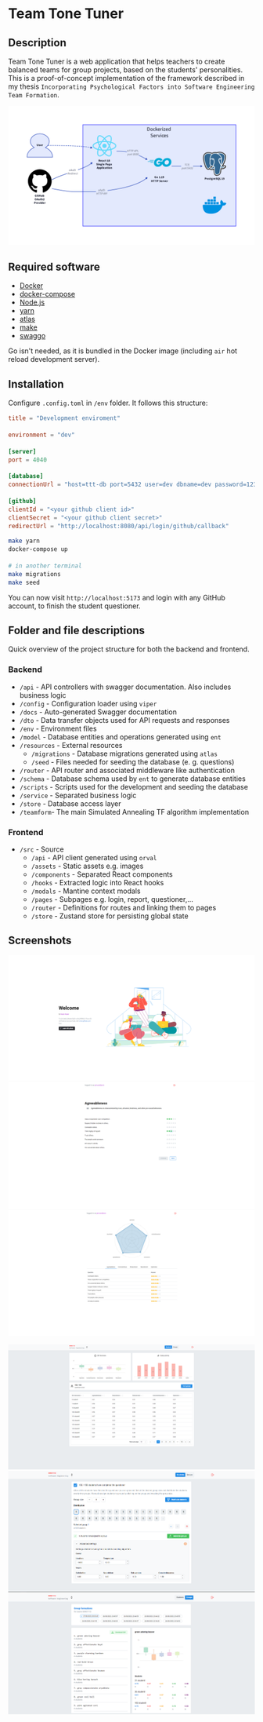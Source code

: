 # Team Tone Tuner

## Description

Team Tone Tuner is a web application that helps teachers to create balanced teams for group projects, based on the students' personalities.
This is a proof-of-concept implementation of the framework described in my thesis `Incorporating Psychological Factors into Software Engineering Team Formation`.

![Architecture](docs/architecture.png)

## Required software

- [Docker](https://www.docker.com/)
- [docker-compose](https://docs.docker.com/compose/)
- [Node.js](https://nodejs.org/en/)
- [yarn](https://yarnpkg.com/)
- [atlas](https://atlasgo.io/)
- [make](https://www.gnu.org/software/make/)
- [swaggo](https://github.com/swaggo/swag)

Go isn't needed, as it is bundled in the Docker image (including `air` hot reload development server).

## Installation

Configure `.config.toml` in `/env` folder. It follows this structure:

```toml
title = "Development enviroment"

environment = "dev"

[server]
port = 4040

[database]
connectionUrl = "host=ttt-db port=5432 user=dev dbname=dev password=12345678 sslmode=disable"

[github]
clientId = "<your github client id>"
clientSecret = "<your github client secret>"
redirectUrl = "http://localhost:8080/api/login/github/callback"
```

```sh
make yarn
docker-compose up

# in another terminal
make migrations
make seed
```

You can now visit `http://localhost:5173` and login with any GitHub account, to finish the student questioner.


## Folder and file descriptions

Quick overview of the project structure for both the backend and frontend.
### Backend
- `/api` - API controllers with swagger documentation. Also includes business logic
- `/config` - Configuration loader using `viper`
- `/docs` - Auto-generated Swagger documentation
- `/dto` - Data transfer objects used for API requests and responses
- `/env` - Environment files 
- `/model` - Database entities and operations generated using `ent`
- `/resources` - External resources
  - `/migrations` - Database migrations generated using `atlas`
  - `/seed` - Files needed for seeding the database (e. g. questions)
- `/router` - API router and associated middleware like authentication
- `/schema` - Database schema used by `ent` to generate database entities
- `/scripts` - Scripts used for the development and seeding the database
- `/service` - Separated business logic
- `/store` - Database access layer
- `/teamform`- The main Simulated Annealing TF algorithm implementation

### Frontend
- `/src` - Source 
    - `/api` - API client generated using `orval`
    - `/assets` - Static assets e.g. images
    - `/components` - Separated React components
    - `/hooks` - Extracted logic into React hooks
    - `/modals` - Mantine context modals
    - `/pages` - Subpages e.g. login, report, questioner,...
    - `/router` - Definitions for routes and linking them to pages
    - `/store` - Zustand store for persisting global state



## Screenshots

![](docs/login-page.png)
![](docs/questions.png)
![](docs/student-report.png)

![](docs/admin-dashboard.png)
![](docs/form.png)
![](docs/results.png)